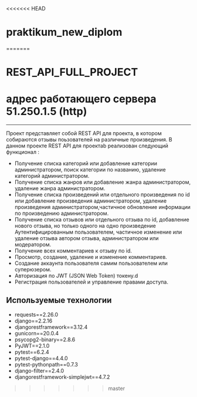 <<<<<<< HEAD
# praktikum_new_diplom
=======
# REST_API_FULL_PROJECT

# адрес работающего сервера 51.250.1.5 (http)
___________________________________________________________________________________________________________________________________________________

Проект представляет собой REST API для проекта, в котором собираются отзывы поьзователей на различные произведения.
В данном проекте REST API для проектаb реализован следующий функционал :
* Получение списка категорий или добавление категории администратором, поиск категории по названию, удаление категорий администратором.
* Получение списка  жанров или добавление жанра администратором, удаление жанра администратором.
* Получение списка произведений или отдельного произведения по id или добавление произведения администратором, удаление произведения администратором,частичное обновление информации по произведению администратором.
* Получение списка отзывов или отдельного отзыва по id, добавление нового отзыва, но только одного на одно произведение Аутентифицированным пользователем, частичное изменение или удаление отзыва автором отзыва, администратором или модератором.
* Получение всех комментариев к отзыву по id.
* Просмотр, создание, удаление и изменение комментариев.
* Создание аккаунта пользователя самим пользователем или суперюзером.
* Авторизация по JWT (JSON Web Token) токену.d
* Регистрация пользователей и управление правами доступа.
  
## Используемые технологии
* requests==2.26.0
* django==2.2.16
* djangorestframework==3.12.4
* gunicorn==20.0.4
* psycopg2-binary==2.8.6
* PyJWT==2.1.0
* pytest==6.2.4
* pytest-django==4.4.0
* pytest-pythonpath==0.7.3
* django-filter==2.4.0
* djangorestframework-simplejwt==4.7.2
>>>>>>> master
